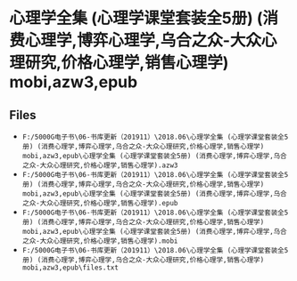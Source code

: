 # 心理学全集 (心理学课堂套装全5册) (消费心理学,博弈心理学,乌合之众-大众心理研究,价格心理学,销售心理学) mobi,azw3,epub

## Files

- `F:/5000G电子书\06-书库更新（201911）\2018.06\心理学全集 (心理学课堂套装全5册) (消费心理学,博弈心理学,乌合之众-大众心理研究,价格心理学,销售心理学) mobi,azw3,epub\心理学全集 (心理学课堂套装全5册) (消费心理学,博弈心理学,乌合之众-大众心理研究,价格心理学,销售心理学).azw3`
- `F:/5000G电子书\06-书库更新（201911）\2018.06\心理学全集 (心理学课堂套装全5册) (消费心理学,博弈心理学,乌合之众-大众心理研究,价格心理学,销售心理学) mobi,azw3,epub\心理学全集 (心理学课堂套装全5册) (消费心理学,博弈心理学,乌合之众-大众心理研究,价格心理学,销售心理学).epub`
- `F:/5000G电子书\06-书库更新（201911）\2018.06\心理学全集 (心理学课堂套装全5册) (消费心理学,博弈心理学,乌合之众-大众心理研究,价格心理学,销售心理学) mobi,azw3,epub\心理学全集 (心理学课堂套装全5册) (消费心理学,博弈心理学,乌合之众-大众心理研究,价格心理学,销售心理学).mobi`
- `F:/5000G电子书\06-书库更新（201911）\2018.06\心理学全集 (心理学课堂套装全5册) (消费心理学,博弈心理学,乌合之众-大众心理研究,价格心理学,销售心理学) mobi,azw3,epub\files.txt`
